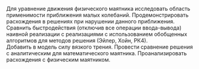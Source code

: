 Для уравнение движения физического маятника исследовать область применимости приближения малых колебаний. Продемонстрировать расхождения в решениях при нарушении данного приближения.  
Сравнить быстродействия (отключив все операции ввода-вывода) наивной реализации с реализациями с использованием обобщенных алгоритмов для методов решения (Эйлер, Хойн, РК4).  
Добавить в модель силу вязкого трения. Провести сравнение решения с аналитическим для математического маятника. Проанализировать расхождения с физическим маятником.  